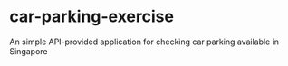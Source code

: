 # car-parking-exercise
An simple API-provided application for checking car parking available in Singapore
